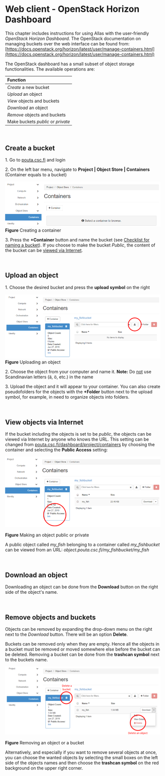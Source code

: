 
# Web client - OpenStack Horizon Dashboard

This chapter includes instructions for using Allas with the user-friendly _OpenStack Horizon Dashboard_. The OpenStack documentation on managing buckets over the web interface can be found from: [https://docs.openstack.org/horizon/latest/user/manage-containers.html](https://docs.openstack.org/horizon/latest/user/manage-containers.html)

The OpenStack dashboard has a small subset of object storage functionalities. The available operations are:

| Function |
| :--- |
| _Create_ a new bucket |
| _Upload_ an object |
| _View_ objects and buckets |
| _Download_ an object |
| _Remove_ objects and buckets |
| Make buckets _public_ or _private_ |

&nbsp;


## Create a bucket

1\. Go to [pouta.csc.fi](https://pouta.csc.fi/) and login

2\. On the left bar menu, navigate to **Project | Object Store | Containers**  
(Container equals to a bucket)  

!["Creating a container"](img/allas_screenshot_create_container.png)  
**Figure** Creating a container

3\. Press the **+Container** button and name the bucket (see [Checklist for naming a bucket](../introduction.md#naming-buckets)). If you choose to make the bucket *Public*, the content of the bucket can be [viewed via Internet](#view-objects-via-internet).
 
&nbsp;


## Upload an object

1\. Choose the desired bucket and press the **upload symbol** on the right

!["Upload object"](img/Allas_screenshot_upload.png)  
**Figure** Uploading an object

2\. Choose the object from your computer and name it. **Note:** Do <u>not</u> use Scandinavian letters (&auml;, &ouml;, etc.) in the name  

3\. Upload the object and it will appear to your container. You can also create pseudofolders for the objects with the **+Folder** button next to the upload symbol, for example, in need to organize objects into folders.
 
&nbsp;


## View objects via Internet

If the bucket including the objects is set to be _public_, the objects can be viewed via Internet by anyone who knows the URL. This setting can be changed from [pouta.csc.fi/dashboard/project/containers](https://pouta.csc.fi/dashboard/project/containers/) by choosing the container and selecting the **Public Access** setting:

!["Making object public or private"](img/Allas_screenshot_public.png)

**Figure** Making an object public or private

A public object called _my_fish_ belonging to a container called _my_fishbucket_ can be viewed from an URL: _object.pouta.csc.fi/my_fishbucket/my_fish_

&nbsp;


## Download an object

Downloading an object can be done from the **Download** button on the right side of the object's name.

&nbsp;


## Remove objects and buckets

Objects can be removed by expanding the drop-down menu on the right next to the _Download_ button. There will be an option **Delete**.

Buckets can be removed only when they are empty. Hence all the objects in a bucket must be removed or moved somewhere else before the bucket can be deleted. Removing a bucket can be done from the **trashcan symbol** next to the buckets name. 

!["Removing object or container"](img/Allas_screenshot_delete.png)

**Figure** Removing an object or a bucket

Alternatively, and especially if you want to remove several objects at once, you can choose the wanted objects by selecting the small boxes on the left side of the objects names and then choose the **trashcan symbol** on the red background on the upper right corner.
  
